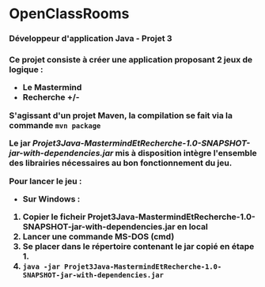 <h1>OpenClassRooms</h1>
<h3>Développeur d'application Java - Projet 3<h3>

Ce projet consiste à créer une application proposant 2 jeux de logique :
* Le Mastermind
* Recherche +/-

S'agissant d'un projet Maven, la compilation se fait via la commande ```mvn package``` 

Le jar _Projet3Java-MastermindEtRecherche-1.0-SNAPSHOT-jar-with-dependencies.jar_ mis à disposition intègre l'ensemble des librairies nécessaires au bon fonctionnement du jeu.

Pour lancer le jeu :
- Sur Windows : 
1. Copier le ficheir Projet3Java-MastermindEtRecherche-1.0-SNAPSHOT-jar-with-dependencies.jar en local
2. Lancer une commande MS-DOS (cmd)
3. Se placer dans le répertoire contenant le jar copié en étape 1.
4. ```java -jar Projet3Java-MastermindEtRecherche-1.0-SNAPSHOT-jar-with-dependencies.jar```

